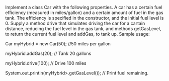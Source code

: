 Implement a class Car with the following properties. A car has a certain fuel efficiency (measured in miles/gallon) and a certain amount of fuel in the gas tank. The efficiency is specified in the constructor, and the initial fuel level is 0. Supply a method drive that simulates driving the car for a cartain distance, reducing the fuel level in the gas tank, and methods getGasLevel, to return the current fuel level and addGas, to tank up. Sample usage:

Car myHybrid = new Car(50); //50 miles per gallon

myHybrid.addGas(20); // Tank 20 gallons

myHybrid.drive(100); // Drive 100 miles

System.out.println(myHybrid>.getGasLevel()); // Print fuel remaining.
